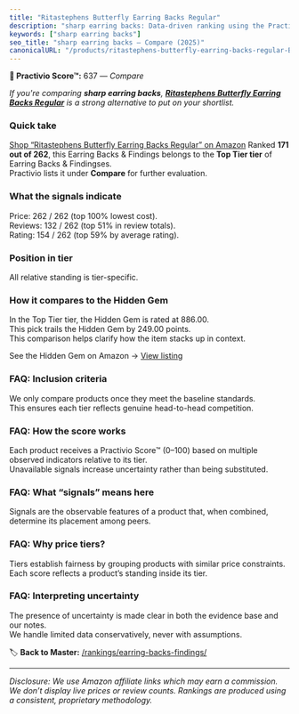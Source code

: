 ```yaml
---
title: "Ritastephens Butterfly Earring Backs Regular"
description: "sharp earring backs: Data-driven ranking using the Practivio Score™. Positioned by quality, value, demand, findability, momentum."
keywords: ["sharp earring backs"]
seo_title: "sharp earring backs — Compare (2025)"
canonicalURL: "/products/ritastephens-butterfly-earring-backs-regular-B07KX92WW3/"
---
```


**🛒 Practivio Score™:** 637 — _Compare_


*If you're comparing **sharp earring backs**, **[Ritastephens Butterfly Earring Backs Regular](https://www.amazon.com/dp/B07KX92WW3?tag=practivio-20)** is a strong alternative to put on your shortlist.*
### Quick take
[Shop “Ritastephens Butterfly Earring Backs Regular” on Amazon](https://www.amazon.com/dp/B07KX92WW3?tag=practivio-20)
Ranked **171 out of 262**, this Earring Backs & Findings belongs to the **Top Tier tier** of Earring Backs & Findingses.  
Practivio lists it under **Compare** for further evaluation.

### What the signals indicate
Price: 262 / 262 (top 100% lowest cost).  
Reviews: 132 / 262 (top 51% in review totals).  
Rating: 154 / 262 (top 59% by average rating).  

### Position in tier
All relative standing is tier-specific.

### How it compares to the Hidden Gem
In the Top Tier tier, the Hidden Gem is rated at 886.00.  
This pick trails the Hidden Gem by 249.00 points.  
This comparison helps clarify how the item stacks up in context.  

See the Hidden Gem on Amazon → [View listing](https://www.amazon.com/dp/B07N1PQR8D?tag=practivio-20)

### FAQ: Inclusion criteria
We only compare products once they meet the baseline standards.  
This ensures each tier reflects genuine head-to-head competition.

### FAQ: How the score works
Each product receives a Practivio Score™ (0–100) based on multiple observed indicators relative to its tier.  
Unavailable signals increase uncertainty rather than being substituted.

### FAQ: What “signals” means here
Signals are the observable features of a product that, when combined, determine its placement among peers.

### FAQ: Why price tiers?
Tiers establish fairness by grouping products with similar price constraints.  
Each score reflects a product’s standing inside its tier.

### FAQ: Interpreting uncertainty
The presence of uncertainty is made clear in both the evidence base and our notes.  
We handle limited data conservatively, never with assumptions.

<!-- Missing template for Compare/CompareWithinPriceClass -->


🏷️ **Back to Master:** [/rankings/earring-backs-findings/](/rankings/earring-backs-findings/)

---
_Disclosure: We use Amazon affiliate links which may earn a commission. We don’t display live prices or review counts. Rankings are produced using a consistent, proprietary methodology._
